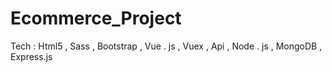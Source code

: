 # Ecommerce_Project
Tech : Html5 , Sass , Bootstrap , Vue . js , Vuex , Api , Node . js , MongoDB , Express.js
